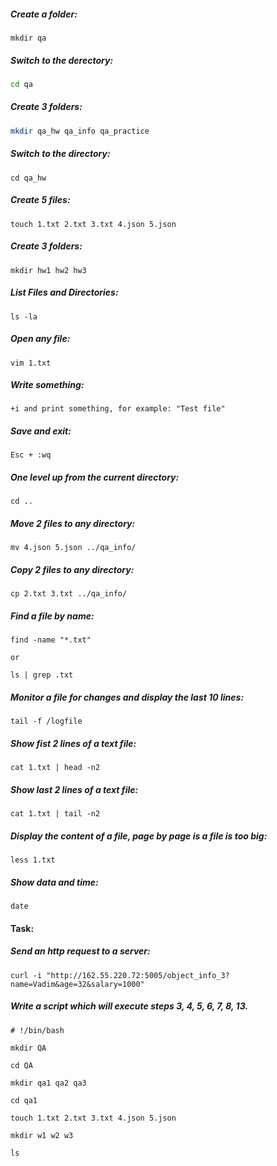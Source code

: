 ##### Create a folder:
```fish
mkdir qa
```
##### Switch to the derectory:
```bash
cd qa
```
##### Create 3 folders:
```bash
mkdir qa_hw qa_info qa_practice
```
##### Switch to the directory:
```
cd qa_hw
```
##### Create 5 files:
```
touch 1.txt 2.txt 3.txt 4.json 5.json
```
##### Create 3 folders:
```
mkdir hw1 hw2 hw3
```
##### List Files and Directories:
```
ls -la
```
##### Open any file:
```
vim 1.txt
```
##### Write something:
```
+i and print something, for example: "Test file"
```
##### Save and exit:
```
Esc + :wq
```
##### One level up from the current directory:
```
cd ..
```
##### Move 2 files to any directory:
```
mv 4.json 5.json ../qa_info/
```
##### Copy 2 files to any directory:
```
cp 2.txt 3.txt ../qa_info/
```
##### Find a file by name:
```
find -name "*.txt"

or

ls | grep .txt
```
##### Monitor a file for changes and display the last 10 lines:
```
tail -f /logfile
```
##### Show fist 2 lines of a text file:
```
cat 1.txt | head -n2
```
##### Show last 2 lines of a text file:
```
cat 1.txt | tail -n2
```
##### Display the content of a file, page by page is a file is too big:
```
less 1.txt
```
##### Show data and time:
```
date
```
#### Task:

##### Send an http request to a server:
```fish
curl -i "http://162.55.220.72:5005/object_info_3?name=Vadim&age=32&salary=1000"
```
##### Write a script which will execute steps 3, 4, 5, 6, 7, 8, 13.

~~~fish
# !/bin/bash

mkdir QA

cd QA

mkdir qa1 qa2 qa3

cd qa1

touch 1.txt 2.txt 3.txt 4.json 5.json

mkdir w1 w2 w3

ls
~~~
